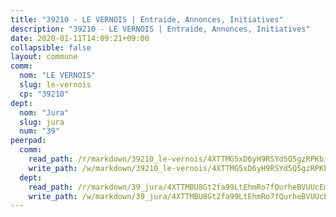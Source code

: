 ```yaml
---
title: "39210 - LE VERNOIS | Entraide, Annonces, Initiatives"
description: "39210 - LE VERNOIS | Entraide, Annonces, Initiatives"
date: 2020-01-11T14:09:21+09:00
collapsible: false
layout: commune
comm:
  nom: "LE VERNOIS"
  slug: le-vernois
  cp: "39210"
dept:
  nom: "Jura"
  slug: jura
  num: "39"
peerpad:
  comm:
    read_path: /r/markdown/39210_le-vernois/4XTTMG5xD6yH9RSYd5Q5gzRPKbifGdcfBhiYh3Djqd4jtK8Sh
    write_path: /w/markdown/39210_le-vernois/4XTTMG5xD6yH9RSYd5Q5gzRPKbifGdcfBhiYh3Djqd4jtK8Sh-K3TgUFbu6BQEEgE6tD4KvcMgbV8WUXhVgy5EQxF2PQQ5pfeEHG9nNHfG3X75e4XvoGePjfiFWX5wj8Mkw75ASkAWJoq7kgk3y34k35Pg8KrwbdonY6WXzSEZ6dAYq5rghHm7dqxR
  dept:
    read_path: /r/markdown/39_jura/4XTTMBU8Gt2fa99LtEhmRo7fQurheBVUUcEmcUcrj82YN8mg7
    write_path: /w/markdown/39_jura/4XTTMBU8Gt2fa99LtEhmRo7fQurheBVUUcEmcUcrj82YN8mg7-K3TgTcNZmu4vnNMaCfgcL8UVTLrMMzc995tkrcbQnJrz2QJUTFFzY77q7ECMK21XeFnonjpMWqFzgVngXjdq8HzYe3HRbuYXbvX8ofWBv48UvWuvbrbp8aQGQQcfezWASxj7orH1
---
```


